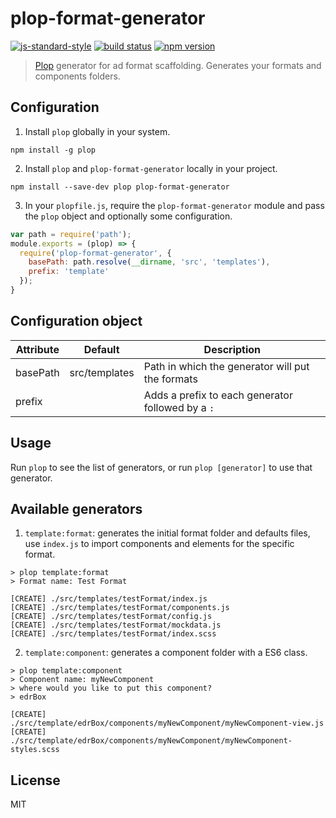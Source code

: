 # plop-format-generator

[![js-standard-style](https://cdn.rawgit.com/feross/standard/master/badge.svg)](https://github.com/feross/standard)
[![build status](https://img.shields.io/travis/cracdev/plop-format-generator.svg?style=flat-square)](https://travis-ci.org/cracdev/plop-format-generator)
[![npm version](https://img.shields.io/npm/v/plop-format-generator.svg?style=flat-square)](https://www.npmjs.com/package/plop-format-generator)

> [Plop](http://github.com/amwmedia/plop) generator for ad format scaffolding. Generates your formats and components folders.

## Configuration
1. Install `plop` globally in your system.
```
npm install -g plop
```
2. Install `plop` and `plop-format-generator` locally in your project.
```
npm install --save-dev plop plop-format-generator
```
3. In your `plopfile.js`, require the `plop-format-generator` module and pass the `plop` object and optionally some configuration.
```js
var path = require('path');
module.exports = (plop) => {
  require('plop-format-generator', {
    basePath: path.resolve(__dirname, 'src', 'templates'),
    prefix: 'template'
  });
}
```

## Configuration object
| Attribute | Default   | Description                                       |
| --------- | --------- |-------------------------------------------------- |
| basePath  | src/templates | Path in which the generator will put the formats        |
| prefix    |           | Adds a prefix to each generator followed by a `:` |

## Usage
Run `plop` to see the list of generators, or run `plop [generator]` to use that generator.

## Available generators
1. `template:format`: generates the initial format folder and defaults files, use `index.js` to import components and elements for the specific format.

  ```
  > plop template:format
  > Format name: Test Format

  [CREATE] ./src/templates/testFormat/index.js
  [CREATE] ./src/templates/testFormat/components.js
  [CREATE] ./src/templates/testFormat/config.js
  [CREATE] ./src/templates/testFormat/mockdata.js
  [CREATE] ./src/templates/testFormat/index.scss
  ```
  
2. `template:component`: generates a component folder with a ES6 class.
  
  ```
  > plop template:component
  > Component name: myNewComponent
  > where would you like to put this component?
  > edrBox

  [CREATE] ./src/template/edrBox/components/myNewComponent/myNewComponent-view.js
  [CREATE] ./src/template/edrBox/components/myNewComponent/myNewComponent-styles.scss
  ```

## License
MIT
